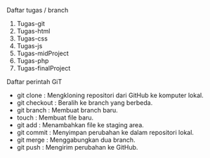 Daftar tugas / branch
1. Tugas-git
2. Tugas-html
3. Tugas-css
4. Tugas-js
5. Tugas-midProject
6. Tugas-php
7. Tugas-finalProject

Daftar perintah GiT
- git clone : Mengkloning repositori dari GitHub ke komputer lokal.
- git checkout : Beralih ke branch yang berbeda.
- git branch : Membuat branch baru.
- touch : Membuat file baru.
- git add : Menambahkan file ke staging area.
- git commit : Menyimpan perubahan ke dalam repositori lokal.
- git merge : Menggabungkan dua branch.
- git push : Mengirim perubahan ke GitHub.